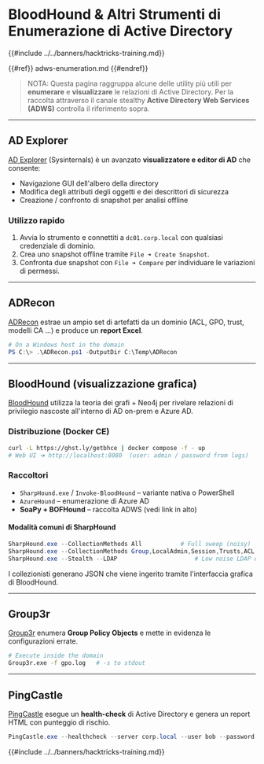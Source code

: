 # BloodHound & Altri Strumenti di Enumerazione di Active Directory

{{#include ../../banners/hacktricks-training.md}}


{{#ref}}
adws-enumeration.md
{{#endref}}

> NOTA: Questa pagina raggruppa alcune delle utility più utili per **enumerare** e **visualizzare** le relazioni di Active Directory. Per la raccolta attraverso il canale stealthy **Active Directory Web Services (ADWS)** controlla il riferimento sopra.

---

## AD Explorer

[AD Explorer](https://docs.microsoft.com/en-us/sysinternals/downloads/adexplorer) (Sysinternals) è un avanzato **visualizzatore e editor di AD** che consente:

* Navigazione GUI dell'albero della directory
* Modifica degli attributi degli oggetti e dei descrittori di sicurezza
* Creazione / confronto di snapshot per analisi offline

### Utilizzo rapido

1. Avvia lo strumento e connettiti a `dc01.corp.local` con qualsiasi credenziale di dominio.
2. Crea uno snapshot offline tramite `File ➜ Create Snapshot`.
3. Confronta due snapshot con `File ➜ Compare` per individuare le variazioni di permessi.

---

## ADRecon

[ADRecon](https://github.com/adrecon/ADRecon) estrae un ampio set di artefatti da un dominio (ACL, GPO, trust, modelli CA …) e produce un **report Excel**.
```powershell
# On a Windows host in the domain
PS C:\> .\ADRecon.ps1 -OutputDir C:\Temp\ADRecon
```
---

## BloodHound (visualizzazione grafica)

[BloodHound](https://github.com/BloodHoundAD/BloodHound) utilizza la teoria dei grafi + Neo4j per rivelare relazioni di privilegio nascoste all'interno di AD on-prem e Azure AD.

### Distribuzione (Docker CE)
```bash
curl -L https://ghst.ly/getbhce | docker compose -f - up
# Web UI ➜ http://localhost:8080  (user: admin / password from logs)
```
### Raccoltori

* `SharpHound.exe` / `Invoke-BloodHound` – variante nativa o PowerShell
* `AzureHound` – enumerazione di Azure AD
* **SoaPy + BOFHound** – raccolta ADWS (vedi link in alto)

#### Modalità comuni di SharpHound
```powershell
SharpHound.exe --CollectionMethods All           # Full sweep (noisy)
SharpHound.exe --CollectionMethods Group,LocalAdmin,Session,Trusts,ACL
SharpHound.exe --Stealth --LDAP                      # Low noise LDAP only
```
I collezionisti generano JSON che viene ingerito tramite l'interfaccia grafica di BloodHound.

---

## Group3r

[Group3r](https://github.com/Group3r/Group3r) enumera **Group Policy Objects** e mette in evidenza le configurazioni errate.
```bash
# Execute inside the domain
Group3r.exe -f gpo.log   # -s to stdout
```
---

## PingCastle

[PingCastle](https://www.pingcastle.com/documentation/) esegue un **health-check** di Active Directory e genera un report HTML con punteggio di rischio.
```powershell
PingCastle.exe --healthcheck --server corp.local --user bob --password "P@ssw0rd!"
```
{{#include ../../banners/hacktricks-training.md}}
